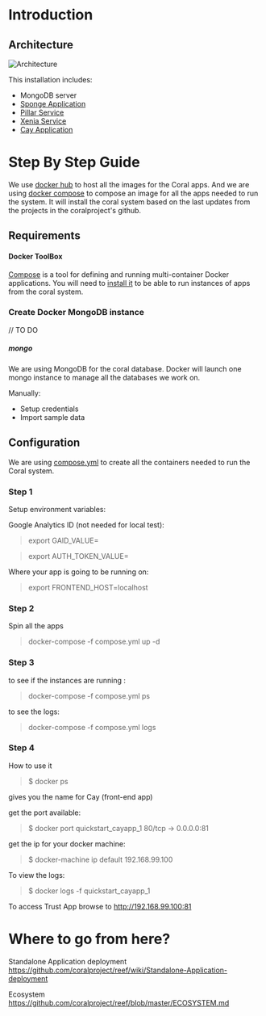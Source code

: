 # Introduction

## Architecture

![Architecture](/images/trust-architecture.png)

This installation includes:

  * MongoDB server
  * [Sponge Application](https://github.com/coralproject/sponge)
  * [Pillar Service](https://github.com/coralproject/pillar)
  * [Xenia Service](https://github.com/coralproject/xenia)
  * [Cay Application](https://github.com/coralproject/cay)

# Step By Step Guide

We use [docker hub](https://hub.docker.com/) to host all the images for the Coral apps. And we are using [docker compose](https://docs.docker.com/compose/) to compose an image for all the apps needed to run the system. It will install the coral system based on the last updates from the projects in the coralproject's github.

## Requirements

#### Docker ToolBox

[Compose](https://docs.docker.com/compose/overview/) is a tool for defining and running multi-container Docker applications. You will need to [install it](https://docs.docker.com/compose/install/) to be able to run instances of apps from the coral system.

### Create Docker MongoDB instance

// TO DO

##### mongo

We are using MongoDB for the coral database. Docker will launch one mongo instance to manage all the databases we work on.

Manually:

- Setup credentials
- Import sample data


## Configuration

We are using [compose.yml](quickstart/compose.yml) to create all the containers needed to run the Coral system.

### Step 1

Setup environment variables:

Google Analytics ID (not needed for local test):

> export GAID_VALUE=<entervalue>

> export AUTH_TOKEN_VALUE=<entervalue>

Where your app is going to be running on:


> export FRONTEND_HOST=localhost

### Step 2

Spin all the apps


> docker-compose -f compose.yml up -d

### Step 3

to see if the instances are running :


> docker-compose -f compose.yml ps


to see the logs:


> docker-compose -f compose.yml logs



### Step 4

How to use it


> $ docker ps

gives you the name for Cay (front-end app)


get the port available:

> $ docker port quickstart_cayapp_1
80/tcp -> 0.0.0.0:81


get the ip for your docker machine:


> $ docker-machine ip default
192.168.99.100


To view the logs:


> $ docker logs -f quickstart_cayapp_1


To access Trust App browse to http://192.168.99.100:81


# Where to go from here?

Standalone Application deployment <https://github.com/coralproject/reef/wiki/Standalone-Application-deployment>

Ecosystem <https://github.com/coralproject/reef/blob/master/ECOSYSTEM.md>
